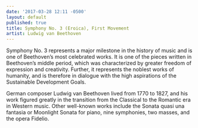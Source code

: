 ```yaml
---
date: '2017-03-28 12:11 -0500'
layout: default
published: true
title: Symphony No. 3 (Eroica), First Movement
artist: Ludwig van Beethoven
---
```

Symphony No. 3 represents a major milestone in the history of music and is one of Beethoven’s most celebrated works. It is one of the pieces written in Beethoven’s middle period, which was characterized by greater freedom of expression and creativity. Further, it represents the noblest works of humanity, and is therefore in dialogue with the high aspirations of the Sustainable Development Goals.

German composer Ludwig van Beethoven lived from 1770 to 1827, and his work figured greatly in the transition from the Classical to the Romantic era in Western music. Other well-known works include the Sonata quasi una fantasia or Moonlight Sonata for piano, nine symphonies, two masses, and the opera Fidelio.
